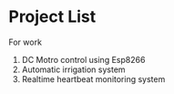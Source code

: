 # Project List
For work
1. DC Motro control using Esp8266
2. Automatic irrigation system 
3. Realtime heartbeat monitoring system
